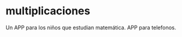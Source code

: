 multiplicaciones
================

Un APP para los niños que estudian matemática.
APP para telefonos.
